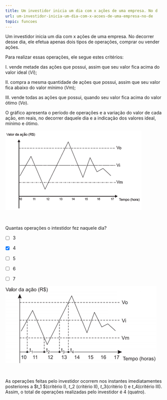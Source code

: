 ```yaml
---
title: Um investidor inicia um dia com x ações de uma empresa. No d
url: um-investidor-inicia-um-dia-com-x-acoes-de-uma-empresa-no-de
topic: funcoes
---
```



Um investidor inicia um dia com x ações de uma empresa. No decorrer desse dia, ele efetua apenas dois tipos de operações, comprar ou vender ações.

Para realizar essas operações, ele segue estes critérios:

I. vende metade das ações que possui, assim que seu valor fica acima do valor ideal (*Vi*);

II. compra a mesma quantidade de ações que possui, assim que seu valor fica abaixo do valor mínimo (*Vm*);

III. vende todas as ações que possui, quando seu valor fica acima do valor ótimo (*Vo*).

O gráfico apresenta o período de operações e a variação do valor de cada ação, em reais, no decorrer daquele dia e a indicação dos valores ideal, mínimo e ótimo.

![](2dc05ff4-5824-1542-c9e7-d25f7b836260.png)

 

Quantas operações o intestidor fez naquele dia?



- [ ] 3
- [x] 4
- [ ] 5
- [ ] 6
- [ ] 7


![](90358c83-f588-a78f-80ba-16c4fc395c3f.png)

 

As operações feitas pelo investidor ocorrem nos instantes imediatamentes posteriores a $t\_1 $(critério I), $t\_2$ (critério II), $t\_3$(critério I) e $t\_4$(critério III). Assim, o total de operações realizadas pelo investidor é 4 (quatro).
